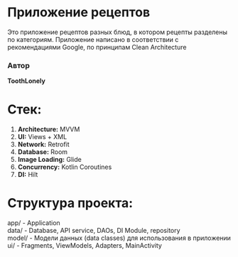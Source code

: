 # Приложение рецептов

Это приложение рецептов разных блюд, в котором рецепты разделены по категориям. 
Приложение написано в соответствии с рекомендациями Google, по принципам Clean Architecture

### Автор

**ToothLonely**

# Стек:

1. **Architecture:** MVVM
2. **UI:** Views + XML
3. **Network:** Retrofit
4. **Database:** Room
5. **Image Loading:** Glide
6. **Concurrency:** Kotlin Coroutines
7. **DI:** Hilt

# Структура проекта:

app/ - Application  
data/ - Database, API service, DAOs, DI Module, repository  
model/ - Модели данных (data classes) для использования в приложении  
ui/ - Fragments, ViewModels, Adapters, MainActivity  